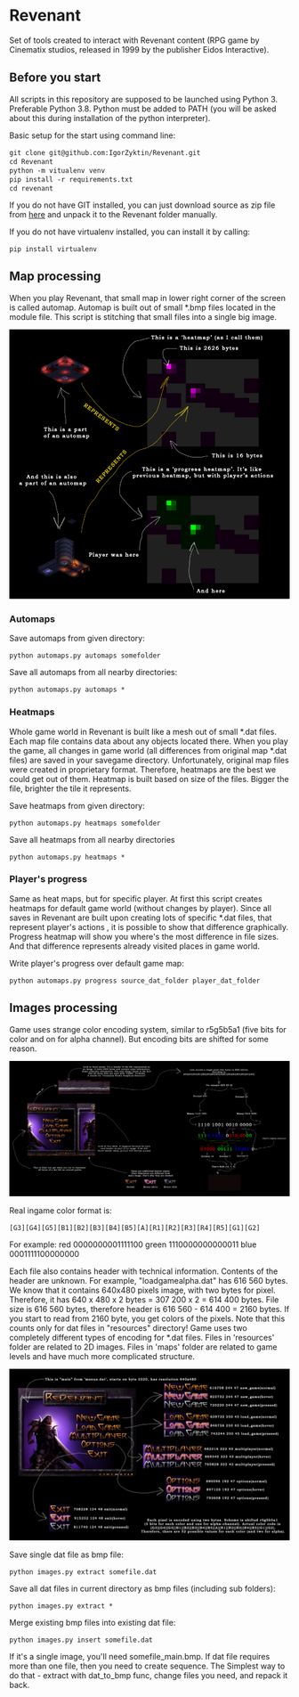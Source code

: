 # Revenant

Set of tools created to interact with Revenant content
(RPG game by Cinematix studios, released in 1999 by the publisher Eidos
Interactive).

## Before you start

All scripts in this repository are supposed to be launched using Python 3.
Preferable Python 3.8. Python must be added to PATH (you will be asked about
this during installation of the python interpreter).

Basic setup for the start using command line:

```shell
git clone git@github.com:IgorZyktin/Revenant.git
cd Revenant
python -m vitualenv venv
pip install -r requirements.txt
cd revenant
```

If you do not have GIT installed, you can just download source as zip file from
[here](https://github.com/IgorZyktin/Revenant/archive/refs/heads/master.zip)
and unpack it to the Revenant folder manually.

If you do not have virtualenv installed, you can install it by calling:

```shell
pip install virtualenv
```

## Map processing

When you play Revenant, that small map in lower right corner of the screen is
called automap. Automap is built out of small *.bmp files located in the module
file. This script is stitching that small files into a single big image.

![automap](./automap.png)

### Automaps

Save automaps from given directory:

```shell
python automaps.py automaps somefolder
```

Save all automaps from all nearby directories:

```shell
python automaps.py automaps *
```

### Heatmaps

Whole game world in Revenant is built like a mesh out of small *.dat files.
Each map file contains data about any objects located there. When you play the
game, all changes in game world (all differences from original map *.dat files)
 are saved in your savegame directory. Unfortunately, original map files were
created in proprietary format. Therefore, heatmaps are the best we could get
out of them. Heatmap is built based on size of the files. Bigger the file,
brighter the tile it represents.

Save heatmaps from given directory:

```shell
python automaps.py heatmaps somefolder
```

Save all heatmaps from all nearby directories

```shell
python automaps.py heatmaps *
```

### Player's progress

Same as heat maps, but for specific player. At first this script creates
heatmaps for default game world (without changes by player). Since all saves in
Revenant are built upon creating lots of specific *.dat files, that represent
player's actions , it is possible to show that difference graphically. Progress
heatmap will show you where's the most difference in file sizes. And that
difference represents already visited places in game world.

Write player's progress over default game map:

```shell
python automaps.py progress source_dat_folder player_dat_folder
```

## Images processing

Game uses strange color encoding system, similar to r5g5b5a1 (five bits for
color and on for alpha channel). But encoding bits are shifted for some reason.

![encoding](./color_encoding.png)

Real ingame color format is:

```
[G3][G4][G5][B1][B2][B3][B4][B5][A][R1][R2][R3][R4][R5][G1][G2]
```

For example:
red 0000000001111100 green 1110000000000011 blue 0001111100000000

Each file also contains header with technical information. Contents of the
header are unknown. For example, "loadgamealpha.dat" has 616 560 bytes. We know
that it contains 640x480 pixels image, with two bytes for pixel. Therefore, it
has 640 x 480 x 2 bytes = 307 200 x 2 = 614 400 bytes. File size is 616 560
bytes, therefore header is 616 560 - 614 400 = 2160 bytes. If you start to read
from 2160 byte, you get colors of the pixels. Note that this counts only for
dat files in "resources" directory! Game uses two completely different types of
encoding for *.dat files. Files in 'resources' folder are related to 2D images.
Files in 'maps' folder are related to game levels and have much more
complicated structure.

![images](./dat_images.png)

Save single dat file as bmp file:

```shell
python images.py extract somefile.dat
```

Save all dat files in current directory as bmp files (including sub folders):

```shell
python images.py extract *
```

Merge existing bmp files into existing dat file:

```shell
python images.py insert somefile.dat
```

If it's a single image, you'll need somefile_main.bmp. If dat file requires
more than one file, then you need to create sequence. The Simplest way to do
that - extract with dat_to_bmp func, change files you need, and repack it back.
